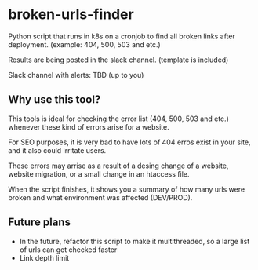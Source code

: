 # broken-urls-finder

Python script that runs in k8s on a cronjob to find all broken links after deployment. (example: 404, 500, 503 and etc.)

Results are being posted in the slack channel. (template is included) 

Slack channel with alerts: TBD (up to you)

## Why use this tool?

This tools is ideal for checking the error list (404, 500, 503 and etc.) whenever these kind of errors arise for a website.

For SEO purposes, it is very bad to have lots of 404 erros exist in your site, and it also could irritate users.

These errors may arrise as a result of a desing change of a website, website migration, or a small change in an htaccess file.

When the script finishes, it shows you a summary of how many urls were broken and what environment was affected (DEV/PROD).

## Future plans
- In the future, refactor this script to make it multithreaded, so a large list of urls can get checked faster
- Link depth limit
